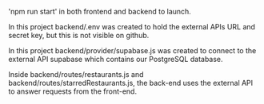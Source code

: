 'npm run start' in both frontend and backend to launch.

In this project backend/.env was created to hold the external APIs URL and secret key, but this is not visible on github.

In this project backend/provider/supabase.js was created to connect to the external API supabase which contains our PostgreSQL database.

Inside backend/routes/restaurants.js and backend/routes/starredRestaurants.js, the back-end uses the external API to answer requests from the front-end.
